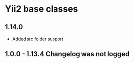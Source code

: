 Yii2 base classes
==============================================

1.14.0
---------
* Added src folder support

1.0.0 - 1.13.4 Changelog was not logged
---